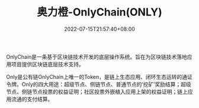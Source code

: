 ﻿---
weight: 
title: "奥力橙-OnlyChain(ONLY)"
description: "OnlyChain是一条基于区块链技术开发的底层操作系统"
date: 2022-07-15T21:57:40+08:00
lastmod: 2022-07-15T16:45:40+08:00
draft: false
authors: ["june"]
featuredImage: "09.png"
link: "https://blog.csdn.net/aipower2016/article/details/108129181"
tags: ["数字代币","奥力橙-OnlyChain(ONLY)"]
categories: ["navigation"]
navigation: ["数字代币"]
lightgallery: true
toc: true
pinned: false
recommend: false
recommend1: false
---
OnlyChain是一条基于区块链技术开发的底层操作系统。旨在为区块链技术落地应用项目提供区块链底层技术支持。

Only是公有链OnlyChain上唯一的Token，是链上生态应用、闭环生态运转的通证令牌。Only的四大用途：超级节点、侧链节点、普通节点的‘挖矿’奖励结算；超级节点、侧链节点投票的权益证明；社区投票外嵌植入应用上架的权益证明；链上应用流通的支付结算。